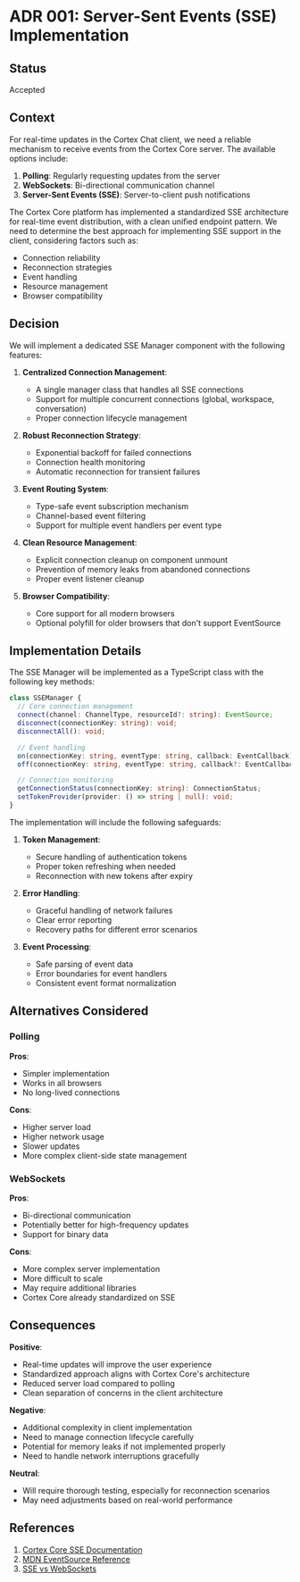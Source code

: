 # ADR 001: Server-Sent Events (SSE) Implementation

## Status

Accepted

## Context

For real-time updates in the Cortex Chat client, we need a reliable mechanism to receive events from the Cortex Core server. The available options include:

1. **Polling**: Regularly requesting updates from the server
2. **WebSockets**: Bi-directional communication channel
3. **Server-Sent Events (SSE)**: Server-to-client push notifications

The Cortex Core platform has implemented a standardized SSE architecture for real-time event distribution, with a clean unified endpoint pattern. We need to determine the best approach for implementing SSE support in the client, considering factors such as:

- Connection reliability
- Reconnection strategies
- Event handling
- Resource management
- Browser compatibility

## Decision

We will implement a dedicated SSE Manager component with the following features:

1. **Centralized Connection Management**:

   - A single manager class that handles all SSE connections
   - Support for multiple concurrent connections (global, workspace, conversation)
   - Proper connection lifecycle management

2. **Robust Reconnection Strategy**:

   - Exponential backoff for failed connections
   - Connection health monitoring
   - Automatic reconnection for transient failures

3. **Event Routing System**:

   - Type-safe event subscription mechanism
   - Channel-based event filtering
   - Support for multiple event handlers per event type

4. **Clean Resource Management**:

   - Explicit connection cleanup on component unmount
   - Prevention of memory leaks from abandoned connections
   - Proper event listener cleanup

5. **Browser Compatibility**:
   - Core support for all modern browsers
   - Optional polyfill for older browsers that don't support EventSource

## Implementation Details

The SSE Manager will be implemented as a TypeScript class with the following key methods:

```typescript
class SSEManager {
  // Core connection management
  connect(channel: ChannelType, resourceId?: string): EventSource;
  disconnect(connectionKey: string): void;
  disconnectAll(): void;

  // Event handling
  on(connectionKey: string, eventType: string, callback: EventCallback): void;
  off(connectionKey: string, eventType: string, callback?: EventCallback): void;

  // Connection monitoring
  getConnectionStatus(connectionKey: string): ConnectionStatus;
  setTokenProvider(provider: () => string | null): void;
}
```

The implementation will include the following safeguards:

1. **Token Management**:

   - Secure handling of authentication tokens
   - Proper token refreshing when needed
   - Reconnection with new tokens after expiry

2. **Error Handling**:

   - Graceful handling of network failures
   - Clear error reporting
   - Recovery paths for different error scenarios

3. **Event Processing**:
   - Safe parsing of event data
   - Error boundaries for event handlers
   - Consistent event format normalization

## Alternatives Considered

### Polling

**Pros**:

- Simpler implementation
- Works in all browsers
- No long-lived connections

**Cons**:

- Higher server load
- Higher network usage
- Slower updates
- More complex client-side state management

### WebSockets

**Pros**:

- Bi-directional communication
- Potentially better for high-frequency updates
- Support for binary data

**Cons**:

- More complex server implementation
- More difficult to scale
- May require additional libraries
- Cortex Core already standardized on SSE

## Consequences

**Positive**:

- Real-time updates will improve the user experience
- Standardized approach aligns with Cortex Core's architecture
- Reduced server load compared to polling
- Clean separation of concerns in the client architecture

**Negative**:

- Additional complexity in client implementation
- Need to manage connection lifecycle carefully
- Potential for memory leaks if not implemented properly
- Need to handle network interruptions gracefully

**Neutral**:

- Will require thorough testing, especially for reconnection scenarios
- May need adjustments based on real-world performance

## References

1. [Cortex Core SSE Documentation](../../../cortex-core/docs/SSE.md)
2. [MDN EventSource Reference](https://developer.mozilla.org/en-US/docs/Web/API/EventSource)
3. [SSE vs WebSockets](https://developer.mozilla.org/en-US/docs/Web/API/Server-sent_events/Using_server-sent_events#EventSource_versus_WebSockets)
